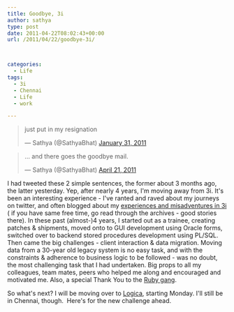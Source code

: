 ```yaml
---
title: Goodbye, 3i
author: sathya
type: post
date: 2011-04-22T08:02:43+00:00
url: /2011/04/22/goodbye-3i/



categories:
  - Life
tags:
  - 3i
  - Chennai
  - Life
  - work

---
```

<blockquote class="twitter-tweet" data-width="550">
  <p lang="en" dir="ltr">
    just put in my resignation
  </p>
  
  <p>
    &mdash; Sathya (@SathyaBhat) <a href="https://twitter.com/SathyaBhat/status/32034160960868352">January 31, 2011</a>
  </p>
</blockquote>



<blockquote class="twitter-tweet" data-width="550">
  <p lang="en" dir="ltr">
    &#8230; and there goes the goodbye mail.
  </p>
  
  <p>
    &mdash; Sathya (@SathyaBhat) <a href="https://twitter.com/SathyaBhat/status/61016899697393664">April 21, 2011</a>
  </p>
</blockquote>



I had tweeted these 2 simple sentences, the former about 3 months ago, the latter yesterday. Yep, after nearly 4 years, I'm moving away from 3i. It's been an interesting experience - I've ranted and raved about my journeys on twitter, and often blogged about my <a href="https://sathyabh.at/tag/3i/" target="_blank">experiences and misadventures in 3i</a> ( if you have same free time, go read through the archives - good stories there). In these past (almost-)4 years, I started out as a trainee, creating patches & shipments, moved onto to GUI development using Oracle forms, switched over to backend stored procedures development using PL/SQL. Then came the big challenges - client interaction & data migration. Moving data from a 30-year old legacy system is no easy task, and with the constraints & adherence to business logic to be followed - was no doubt, the most challenging task that I had undertaken. Big props to all my colleagues, team mates, peers who helped me along and encouraged and motivated me. Also, a special Thank You to the [Ruby gang][1].

So what's next? I will be moving over to <a href="https://en.wikipedia.org/wiki/Logica" target="_blank">Logica</a>, starting Monday. I'll still be in Chennai, though.  Here's for the new challenge ahead.

 [1]: https://bit.ly/ehTBvU
